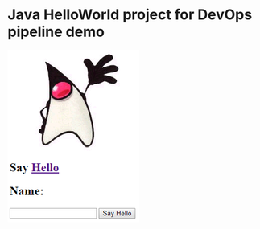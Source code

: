 # Java HelloWorld project for DevOps pipeline demo
![DemoPic](src/main/webapp/images/JavaHelloWorldDemo.PNG)
